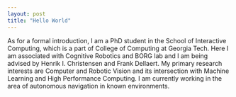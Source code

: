 ```yaml
---
layout: post
title: "Hello World"
---
```

As for a formal introduction, I am a PhD student in the School of Interactive Computing, which is a part of College of Computing at Georgia Tech. Here I am associated with Cognitive Robotics and BORG lab and I am being advised by Henrik I. Christensen and Frank Dellaert. My primary research interests are Computer and Robotic Vision and its intersection with Machine Learning and High Performance Computing. I am currently working in the area of autonomous navigation in known environments. 

